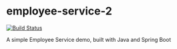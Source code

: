 # employee-service-2

[![Build Status](https://dev.azure.com/tgdemo07/employee-service-2/_apis/build/status/tgdemo07.employee-service-2)](https://dev.azure.com/tgdemo07/employee-service-2/_build/latest?definitionId=3)

A simple Employee Service demo, built with Java and Spring Boot

